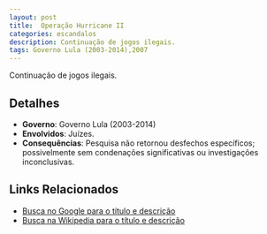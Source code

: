 ```yaml
---
layout: post
title:  Operação Hurricane II
categories: escandalos
description: Continuação de jogos ilegais.
tags: Governo Lula (2003-2014),2007
---
```


Continuação de jogos ilegais.

## Detalhes
- **Governo**: Governo Lula (2003-2014)
- **Envolvidos**: Juízes.
- **Consequências**: Pesquisa não retornou desfechos específicos; possivelmente sem condenações significativas ou investigações inconclusivas.

## Links Relacionados
- [Busca no Google para o título e descrição](https://www.google.com/search?q=Opera%C3%A7%C3%A3o%20Hurricane%20II%20Continua%C3%A7%C3%A3o%20de%20jogos%20ilegais.%20Governo%20Lula%20%282003-2014%29)
- [Busca na Wikipedia para o título e descrição](https://en.wikipedia.org/w/index.php?search=Opera%C3%A7%C3%A3o%20Hurricane%20II%20Continua%C3%A7%C3%A3o%20de%20jogos%20ilegais.%20Governo%20Lula%20%282003-2014%29)
